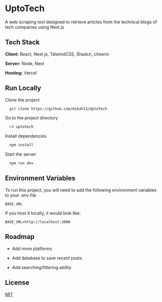 
# UptoTech

A web scraping tool designed to retrieve articles from the technical blogs of tech companies using Next.js


## Tech Stack

**Client:** React, Next.js, TalwindCSS, Shadcn, cheerio

**Server:** Node, Nest

**Hosting:** Vercel




## Run Locally

Clone the project

```bash
  git clone https://github.com/mikah13/UptoTech
```

Go to the project directory

```bash
  cd uptotech
```

Install dependencies

```bash
  npm install
```

Start the server

```bash
  npm run dev
```


## Environment Variables

To run this project, you will need to add the following environment variables to your .env file

`BASE_URL`


If you host it locally, it would look like:


```
BASE_URL=http://localhost:3000
```


## Roadmap

- Add more platforms

- Add database to save recent posts

- Add searching/filtering ability



## License

[MIT](https://choosealicense.com/licenses/mit/)


